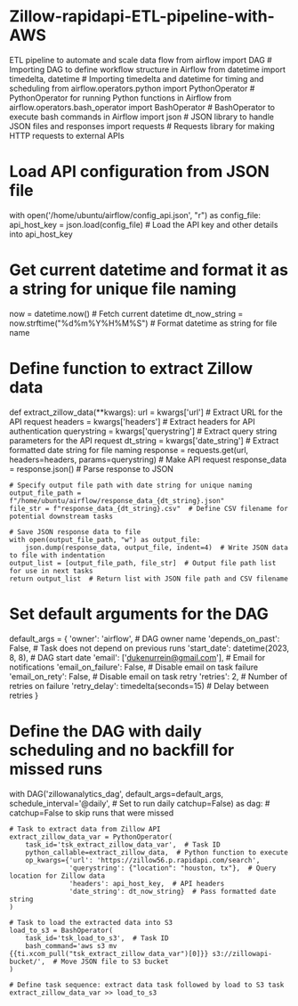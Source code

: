 # Zillow-rapidapi-ETL-pipeline-with-AWS
ETL pipeline to automate and scale data flow
from airflow import DAG  # Importing DAG to define workflow structure in Airflow
from datetime import timedelta, datetime  # Importing timedelta and datetime for timing and scheduling
from airflow.operators.python import PythonOperator  # PythonOperator for running Python functions in Airflow
from airflow.operators.bash_operator import BashOperator  # BashOperator to execute bash commands in Airflow
import json  # JSON library to handle JSON files and responses
import requests  # Requests library for making HTTP requests to external APIs

# Load API configuration from JSON file
with open('/home/ubuntu/airflow/config_api.json', "r") as config_file:
    api_host_key = json.load(config_file)  # Load the API key and other details into api_host_key

# Get current datetime and format it as a string for unique file naming
now = datetime.now()  # Fetch current datetime
dt_now_string = now.strftime("%d%m%Y%H%M%S")  # Format datetime as string for file name

# Define function to extract Zillow data
def extract_zillow_data(**kwargs):
    url = kwargs['url']  # Extract URL for the API request
    headers = kwargs['headers']  # Extract headers for API authentication
    querystring = kwargs['querystring']  # Extract query string parameters for the API request
    dt_string = kwargs['date_string']  # Extract formatted date string for file naming
    response = requests.get(url, headers=headers, params=querystring)  # Make API request
    response_data = response.json()  # Parse response to JSON

    # Specify output file path with date string for unique naming
    output_file_path = f"/home/ubuntu/airflow/response_data_{dt_string}.json"  
    file_str = f"response_data_{dt_string}.csv"  # Define CSV filename for potential downstream tasks

    # Save JSON response data to file
    with open(output_file_path, "w") as output_file:
        json.dump(response_data, output_file, indent=4)  # Write JSON data to file with indentation
    output_list = [output_file_path, file_str]  # Output file path list for use in next tasks
    return output_list  # Return list with JSON file path and CSV filename

# Set default arguments for the DAG
default_args = {
    'owner': 'airflow',  # DAG owner name
    'depends_on_past': False,  # Task does not depend on previous runs
    'start_date': datetime(2023, 8, 8),  # DAG start date
    'email': ['dukenurrein@gmail.com'],  # Email for notifications
    'email_on_failure': False,  # Disable email on task failure
    'email_on_rety': False,  # Disable email on task retry
    'retries': 2,  # Number of retries on failure
    'retry_delay': timedelta(seconds=15)  # Delay between retries
}

# Define the DAG with daily scheduling and no backfill for missed runs
with DAG('zillowanalytics_dag',
         default_args=default_args,
         schedule_interval='@daily',  # Set to run daily
         catchup=False) as dag:  # catchup=False to skip runs that were missed

    # Task to extract data from Zillow API
    extract_zillow_data_var = PythonOperator(
        task_id='tsk_extract_zillow_data_var',  # Task ID
        python_callable=extract_zillow_data,  # Python function to execute
        op_kwargs={'url': 'https://zillow56.p.rapidapi.com/search',
                   'querystring': {"location": "houston, tx"},  # Query location for Zillow data
                   'headers': api_host_key,  # API headers
                   'date_string': dt_now_string}  # Pass formatted date string
    )

    # Task to load the extracted data into S3
    load_to_s3 = BashOperator(
        task_id='tsk_load_to_s3',  # Task ID
        bash_command='aws s3 mv {{ti.xcom_pull("tsk_extract_zillow_data_var")[0]}} s3://zillowapi-bucket/',  # Move JSON file to S3 bucket
    )

    # Define task sequence: extract data task followed by load to S3 task
    extract_zillow_data_var >> load_to_s3

